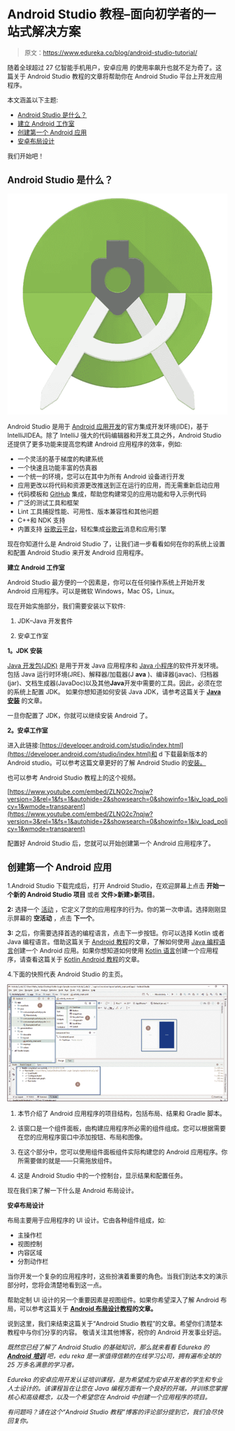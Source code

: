# Android Studio 教程–面向初学者的一站式解决方案

> 原文：<https://www.edureka.co/blog/android-studio-tutorial/>

随着全球超过 27 亿智能手机用户，安卓应用 的使用率飙升也就不足为奇了。这篇关于 Android Studio 教程的文章将帮助你在 Android Studio 平台上开发应用程序。

本文涵盖以下主题:

*   [Android Studio 是什么？](#WhatisAndroidStudio?)
*   [建立 Android 工作室](#SettingupAndroidStudio)
*   [创建第一个 Android 应用](#CreatingafirstAndroidApplication)
*   [安卓布局设计](#AndroidLayoutDesign)

我们开始吧！

## **Android Studio 是什么？**

![Image result for android studio](img/fc70996d3437e837655eaf5320f6b266.png)

Android Studio 是用于 [Android 应用开发](https://www.edureka.co/blog/how-to-create-android-apps/)的官方集成开发环境(IDE)，基于 IntelliJIDEA。除了 IntelliJ 强大的代码编辑器和开发工具之外，Android Studio 还提供了更多功能来提高您构建 Android 应用程序的效率，例如:

*   一个灵活的基于梯度的构建系统
*   一个快速且功能丰富的仿真器
*   一个统一的环境，您可以在其中为所有 Android 设备进行开发
*   应用更改以将代码和资源更改推送到正在运行的应用，而无需重新启动应用
*   代码模板和 [GitHub](https://www.edureka.co/blog/how-to-use-github/) 集成，帮助您构建常见的应用功能和导入示例代码
*   广泛的测试工具和框架
*   Lint 工具捕捉性能、可用性、版本兼容性和其他问题
*   C++和 NDK 支持
*   内置支持  [谷歌云平台](https://cloud.google.com/tools/android-studio/docs/)，轻松集成[谷歌云](https://www.edureka.co/blog/google-cloud-services/)消息和应用引擎

现在你知道什么是 Android Studio 了，让我们进一步看看如何在你的系统上设置和配置 Android Studio 来开发 Android 应用程序。

**建立 Android 工作室**

Android Studio 最方便的一个因素是，你可以在任何操作系统上开始开发 Android 应用程序。可以是微软 Windows，Mac OS，Linux。

现在开始实施部分，我们需要安装以下软件:

1.  JDK–Java 开发套件

2.  安卓工作室

**1。JDK 安装**

[Java 开发包(JDK)](https://www.edureka.co/blog/what-is-java/#ComponentsinJava) 是用于开发 Java 应用程序和 [Java 小程序](https://www.edureka.co/blog/java-applet-tutorial/)的软件开发环境。包括 Java 运行时环境(JRE)、解释器/加载器(J **ava** )、编译器(javac)、归档器(jar)、文档生成器(JavaDoc)以及其他**Java**开发中需要的工具。因此，必须在您的系统上配置 JDK。 如果你想知道如何安装 Java JDK，请参考这篇关于 **[Java 安装](https://www.edureka.co/blog/install-java-on-windows/)** 的文章。

一旦你配置了 JDK，你就可以继续安装 Android 了。

**2。安卓工作室**

进入此链接:[https://developer.android.com/studio/index.html](https://developer.android.com/studio/index.html)和 d 下载最新版本的 Android studio。可以参考这篇文章更好的了解 Android Studio 的[安装。](https://www.edureka.co/blog/android-tutorial/#installation)

也可以参考 Android Studio 教程上的这个视频。

[https://www.youtube.com/embed/ZLNO2c7nqjw?version=3&rel=1&fs=1&autohide=2&showsearch=0&showinfo=1&iv_load_policy=1&wmode=transparent](https://www.youtube.com/embed/ZLNO2c7nqjw?version=3&rel=1&fs=1&autohide=2&showsearch=0&showinfo=1&iv_load_policy=1&wmode=transparent)

配置好 Android Studio 后，您就可以开始创建第一个 Android 应用程序了。

## **创建第一个 Android 应用**

1.Android Studio 下载完成后，打开 Android Studio，在欢迎屏幕上点击  **开始一个新的 Android Studio 项目** 或者  **文件>新建>新项目**。

**2:** 选择一个  [活动](https://developer.android.com/guide/components/activities/intro-activities) ，它定义了您的应用程序的行为。你的第一次申请。选择刚刚显示屏幕的  **空活动** ，点击  **下一个**。

**3:** 之后，你需要选择首选的编程语言，点击下一步按钮。你可以选择 Kotlin 或者 Java 编程语言。借助这篇关于 [Android 教程](https://www.edureka.co/blog/android-tutorial/#FirstAndroidApp)的文章，了解如何使用 [Java 编程语言](https://www.edureka.co/blog/java-tutorial/)创建一个 Android 应用。如果你想知道如何使用 [Kotlin 语言](https://www.edureka.co/blog/kotlin-programming-language/)创建一个应用程序，请查看这篇关于 [Kotlin Android 教程](https://www.edureka.co/blog/kotlin-android-tutorial/#CreatingafirstAndroidApplicationusingKotlin)的文章。

4.下面的快照代表 Android Studio 的主页。

![Home page - Android Studio Tutorial - edureka](img/0db601642af8f28a29b9af0fc243fb62.png)

1.  本节介绍了 Android 应用程序的项目结构，包括布局、结果和 Gradle 脚本。

2.  该窗口是一个组件面板，由构建应用程序所必需的组件组成。您可以根据需要在您的应用程序窗口中添加按钮、布局和图像。

3.  在这个部分中，您可以使用组件面板组件实际构建您的 Android 应用程序。你所需要做的就是——只需拖放组件。

4.  这是 Android Studio 中的一个控制台，显示结果和配置任务。

现在我们来了解一下什么是 Android 布局设计。

**安卓布局设计**

布局主要用于应用程序的 UI 设计。它由各种组件组成，如:

*   主操作栏
*   视图控制
*   内容区域
*   分割动作栏

当你开发一个复杂的应用程序时，这些扮演着重要的角色。当我们到达本文的演示部分时，您将会清楚地看到这一点。

帮助定制 UI 设计的另一个重要因素是视图组件。如果你希望深入了解 Android 布局，可以参考这篇关于 **[Android 布局设计教程](https://www.edureka.co/blog/android-ui-design/)的文章。**

说到这里，我们来结束这篇关于“Android Studio 教程”的文章。希望你们清楚本教程中与你们分享的内容。  敬请关注其他博客，祝你的 Android 开发事业好运。

*既然您已经了解了 Android Studio 的基础知识，那么就来看看 Edureka 的 [**Android** **培训**](https://www.edureka.co/android-development-certification-course/)* *吧，edu reka 是一家值得信赖的在线学习公司，拥有遍布全球的 25 万多名满意的学习者。*

*Edureka 的安卓应用开发认证培训课程，是为希望成为安卓开发者的学生和专业人士设计的。该课程旨在让您在 Java 编程方面有一个良好的开端，并训练您掌握核心和高级概念，以及一个希望您在 Android 中创建一个应用程序的项目。*

*有问题吗？请在这个“Android Studio 教程”博客的评论部分提到它，我们会尽快回复你。*